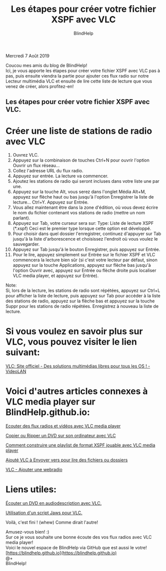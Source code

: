 ﻿---
title: Les étapes pour créer votre fichier XSPF avec VLC

layout: post
author: BlindHelp
---

<footer>Mercredi 7 Août  2019</footer>

Coucou mes amis du blog de BlindHelp!    
Ici, je vous apporte les étapes pour créer votre fichier XSPF avec VLC pas à pas, puis ensuite viendra la partie pour ajouter ces flux radio sur notre Lecteur multimédia VLC et ensuite de  lire cette liste de lecture que vous venez de créer, alors profitez-en!    

## Les étapes pour créer votre fichier XSPF avec VLC. ##

# Créer une liste de stations de radio avec VLC #

1. Ouvrez VLC.
2. Appuyez sur la combinaison de touches Ctrl+N pour ouvrir l'option Ouvrir un flux réseau...
3. Collez l'adresse URL du flux radio.
4. Appuyez sur entrée. La lecture va commencer.
5. Ajoutez les stations de radio qui seront incluses dans votre liste une par une.
6. Appuyez sur la touche Alt, vous serez dans l'onglet Média Alt+M, appuyez sur flèche haut ou bas jusqu'à l'option Enregistrer la liste de lecture... Ctrl+Y. Appuyez sur Entrée.
7. Vous allez maintenant être dans la zone d'édition, où vous devez écrire le nom du fichier contenant vos stations de radio (mettre un nom parlant).
8. Appuyez sur Tab, votre curseur sera sur: Type: Liste de lecture XSPF (*.xspf) Ceci est le premier type lorsque cette option est développé.
9. Pour choisir dans quel dossier l'enregistrer, continuez d'appuyer sur Tab jusqu'à la liste d'arborescence et choisissez l'endroit où vous voulez le sauvegarder.
10. Appuyez sur Tab jusqu'à le bouton Enregistrer, puis appuyez sur Entrée.
11. Pour le lire, appuyez simplement sur Entrée sur le fichier XSPF et VLC commencera la lecture bien sûr (si c'est votre lecteur par défaut, sinon appuyez sur la touche Applications, appuyez sur flèche bas jusqu'à l'option Ouvrir avec, appuyez sur Entrée ou flèche droite puis localiser VLC media player, et appuyez sur Entrée).

Note:    
Si, lors de la lecture, les stations de radio sont répétées, appuyez sur Ctrl+L pour afficher la liste de lecture, puis appuyez sur Tab pour accéder à la liste des stations de radio, appuyez sur la flèche bas et appuyez sur la touche Suppr pour les stations de radio répétées. Enregistrez à nouveau la liste de lecture.

# Si vous voulez en savoir plus sur VLC, vous pouvez visiter le lien suivant: #
[VLC: Site officiel - Des solutions multimédias libres pour tous les OS ! - VideoLAN](https://www.videolan.org/)

# Voici d'autres articles connexes à VLC media player sur BlindHelp.github.io: #

[Ecouter des flux radios et vidéos avec VLC media player](https://blindhelp.github.io/Ecouter-des-flux-radios-et-vid%C3%A9os-avec-VLC-media-player/)

[Copier ou Ripper un DVD sur son ordinateur avec VLC](https://blindhelp.github.io/Copier-ou-Ripper-un-DVD-sur-son-ordinateur-avec-VLC/)

[Comment construire une playlist de format XSPF jouable avec VLC media player](https://blindhelp.github.io/Comment-construire-une-playlist-de-format-XSPF-jouable-avec-VLC-media-player/)

[Ajouté VLC à Envoyer vers pour lire des fichiers ou dossiers](https://blindhelp.github.io/Ajout%C3%A9-VLC-%C3%A0-Envoyer-vers-pour-lire-des-fichiers-ou-dossiers/)

[VLC - Ajouter une webradio](https://blindhelp.github.io/VLC-Ajouter-une-webradio/)

# Liens utiles: #

[Écouter un DVD en audiodescription avec VLC.](http://angouleme.avh.asso.fr/fichesinfo/fiches_jaws/logiciels_divers/vlc.htm)

[Utilisation d'un script Jaws pour VLC.](http://angouleme.avh.asso.fr/fichesinfo/fiches_jaws/logiciels_divers/vlc2.htm)

Voilà, c'est fini ! (whew) Comme dirait l'autre!

Amusez-vous bien! :)    
Sur ce je vous souhaite une bonne écoute des vos flux radios avec VLC media player!    
Voici le nouvel espace de BlindHelp via GitHub que est aussi le votre!    
[https://blindhelp.github.io](https://blindhelp.github.io)    
@+    
BlindHelp!    